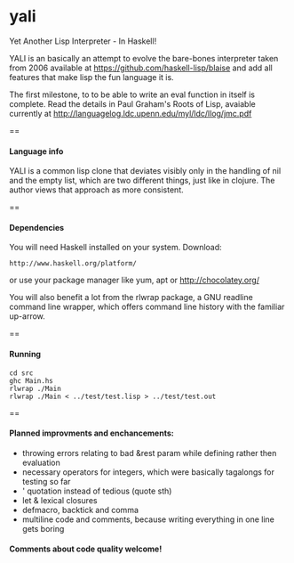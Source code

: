 yali
====

Yet Another Lisp Interpreter - In Haskell!

YALI is an basically an attempt to evolve the bare-bones interpreter taken from 2006 available at https://github.com/haskell-lisp/blaise and add all features that make lisp the fun language it is.

The first milestone, to to be able to write an eval function in itself is complete.
Read the details in Paul Graham's Roots of Lisp, avaiable currently at http://languagelog.ldc.upenn.edu/myl/ldc/llog/jmc.pdf

==
#### Language info

YALI is a common lisp clone that deviates visibly only in the handling of nil and the empty list, which are two different things, just like in clojure. The author views that approach as more consistent.

==
#### Dependencies

You will need Haskell installed on your system. Download:

    http://www.haskell.org/platform/

or use your package manager like yum, apt or http://chocolatey.org/

You will also benefit a lot from the rlwrap package, a GNU readline command line wrapper, which offers command line history with the familiar up-arrow.


==
#### Running

 ```
 cd src
 ghc Main.hs
 rlwrap ./Main
 rlwrap ./Main < ../test/test.lisp > ../test/test.out
 ```

==
#### Planned improvments and enchancements:

- throwing errors relating to bad &rest param while defining rather then evaluation
- necessary operators for integers, which were basically tagalongs for testing so far
- ' quotation instead of tedious (quote sth)
- let & lexical closures
- defmacro, backtick and comma
- multiline code and comments, because writing everything in one line gets boring


#### Comments about code quality welcome!
